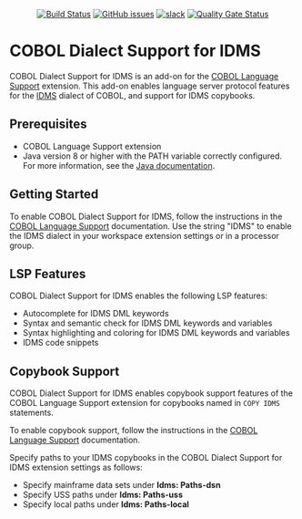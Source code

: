 <div id="header" align="center">

[![Build Status](https://ci.eclipse.org/che4z/buildStatus/icon?job=LSP+for+COBOL%2Fdevelopment)](https://ci.eclipse.org/che4z/job/LSP%20for%20COBOL/job/development/)
[![GitHub issues](https://img.shields.io/github/issues-raw/eclipse/che-che4z-lsp-for-cobol)](https://github.com/eclipse/che-che4z-lsp-for-cobol/issues)
[![slack](https://img.shields.io/badge/chat-on%20Slack-blue)](https://communityinviter.com/apps/che4z/code4z)
[![Quality Gate Status](https://sonarcloud.io/api/project_badges/measure?project=eclipse-che4z_che-che4z-lsp-for-cobol&metric=alert_status)](https://sonarcloud.io/dashboard?id=eclipse-che4z_che-che4z-lsp-for-cobol)

</div>

# COBOL Dialect Support for IDMS

COBOL Dialect Support for IDMS is an add-on for the [COBOL Language Support](https://marketplace.visualstudio.com/items?itemName=broadcomMFD.cobol-language-support) extension. This add-on enables language server protocol features for the [IDMS](https://techdocs.broadcom.com/idms) dialect of COBOL, and support for IDMS copybooks.

## Prerequisites

- COBOL Language Support extension
- Java version 8 or higher with the PATH variable correctly configured. For more information, see the [Java documentation](https://www.java.com/en/download/help/path.html).

## Getting Started

To enable COBOL Dialect Support for IDMS, follow the instructions in the [COBOL Language Support](https://marketplace.visualstudio.com/items?itemName=broadcomMFD.cobol-language-support) documentation. Use the string "IDMS" to enable the IDMS dialect in your workspace extension settings or in a processor group.

## LSP Features

COBOL Dialect Support for IDMS enables the following LSP features:
- Autocomplete for IDMS DML keywords
- Syntax and semantic check for IDMS DML keywords and variables
- Syntax highlighting and coloring for IDMS DML keywords and variables
- IDMS code snippets

## Copybook Support

COBOL Dialect Support for IDMS enables copybook support features of the COBOL Language Support extension for copybooks named in `COPY IDMS` statements. 

To enable copybook support, follow the instructions in the [COBOL Language Support](https://marketplace.visualstudio.com/items?itemName=broadcomMFD.cobol-language-support) documentation. 

Specify paths to your IDMS copybooks in the COBOL Dialect Support for IDMS extension settings as follows:
* Specify mainframe data sets under **Idms: Paths-dsn**
* Specify USS paths under **Idms: Paths-uss**
* Specify local paths under **Idms: Paths-local**
